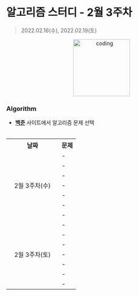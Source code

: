 # 알고리즘 스터디 - 2월 3주차

> 2022.02.16(수), 2022.02.19(토)

<p align="center">
  <img src="https://user-images.githubusercontent.com/66001046/152260938-51b1334f-297f-4092-8f37-f02dc9cd3a07.png" alt="coding" width="150px" />
</p>



### Algorithm

- [**백준**](https://www.acmicpc.net/) 사이트에서 알고리즘 문제 선택<br><br>
<table>
	<tr>
		<th align="center">날짜</th>
		<th align="center">문제</th>
	</tr>
	<tr>
		<td rowspan="7">&nbsp;&nbsp;&nbsp;2월 3주차(수)&nbsp;&nbsp;&nbsp;</td>
		<td> - </td>
	</tr>
	<tr>
		<td> - </td>
	</tr>
	<tr>
		<td> - </td>
	</tr>
	<tr>
		<td> - </td>
	</tr>
	<tr>
		<td> - </td>
	</tr>
	<tr>
		<td> - </td>
	</tr>
	<tr>
		<td> - </td>
	</tr>
	<tr>
		<td rowspan="7">&nbsp;&nbsp;&nbsp;2월 3주차(토)&nbsp;&nbsp;&nbsp;</td>
		<td>-</td>
	</tr>
	<tr>
		<td>-</td>
	</tr>
	<tr>
		<td>-</td>
	</tr>
	<tr>
		<td>-</td>
	</tr>
	<tr>
		<td>-</td>
	</tr>
	<tr>
		<td>-</td>
	</tr>
	<tr>
		<td>-</td>
	</tr>
</table>

